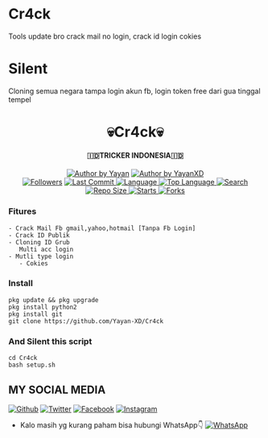 # Cr4ck
Tools update bro crack mail no login, crack id login cokies
# Silent
Cloning semua negara tampa login akun fb,  login token free dari gua tinggal tempel
<h1 align="center">
    💀Cr4ck💀
</h1>
<h4 align="center">
  🇮🇩TRICKER INDONESIA🇮🇩
</h4>
<p align="center">
<a href="#"><img title="Author by Yayan" src="https://img.shields.io/badge/Coded%20By-YayanXD-brightgreen?"></a>
<a href="#"><img title="Author by YayanXD" src="https://img.shields.io/badge/Code%20-python2.7-blue?"></a>
<br>
<a href="https://github.com/Yayan-XD/followers">
<img title="Followers" src="https://img.shields.io/github/followers/Yayan-XD?label=Followers&color=blue&style=flat-square"></a>
<a href="https://github.com/Yayan-XD/termux-style/stargazers/">
  <a href="https://github.com/Yayan-XD/Cr4ck">
    <img alt="Last Commit" src="https://img.shields.io/github/last-commit/Yayan-XD/Cr4ck.svg"/>
  </a>
  <a href="https://github.com/Yayan-XD/Cr4ck">
    <img alt="Language" src="https://img.shields.io/github/languages/count/Yayan-XD/Cr4ck.svg"/>
  </a>
  <a href="https://github.com/Yayan-XD/Cr4ck">
    <img alt="Top Language" src="https://img.shields.io/github/languages/top/Yayan-XD/Cr4ck.svg"/>
  </a>
  <a href="https://github.com/Yayan-XD/Cr4ck">
    <img alt="Search" src="https://img.shields.io/github/search/Yayan-XD/Craker/Cr4ck.svg"/>
  </a>
  <a href="https://github.com/Yayan-XD/Cr4ck">
    <img alt="Repo Size" src="https://img.shields.io/github/repo-size/Yayan-XD/Cr4ck.svg"/>
  </a>
  <a href="https://github.com/Yayan-XD/Cr4ck">
    <img alt="Starts" src="https://img.shields.io/github/stars/Yayan-XD/Cr4ck.svg"/>
  </a>
  <a href="https://github.com/Yayan-XD/Cr4ck">
    <img alt="Forks" src="https://img.shields.io/github/forks/Yayan-XD/Cr4ck.svg"/>
  </a>
</div>
<p align="center">

### Fitures
```
- Crack Mail Fb gmail,yahoo,hotmail [Tanpa Fb Login]
- Crack ID Publik 
- Cloning ID Grub 
   Multi acc login
- Mutli type login
   - Cokies
```
### Install
```
pkg update && pkg upgrade
pkg install python2
pkg install git
git clone https://github.com/Yayan-XD/Cr4ck
```
### And Silent this script
```
cd Cr4ck
bash setup.sh
```
## MY SOCIAL MEDIA
[![Github](https://img.shields.io/badge/Github-Ikuti-green?style=for-the-badge&logo=github)](https://github.com/Yayan-XD)
[![Twitter](https://img.shields.io/badge/twitter-Ikuti-green?style=for-the-badge&logo=Twitter)](https://mobile.twitter.com/moch_xd)
[![Facebook](https://img.shields.io/badge/Facebook-Ikuti-green?style=for-the-badge&logo=facebook)](https://www.facebook.com/YAYAN.XING.ZUCKERBERG.SR)
[![Instagram](https://img.shields.io/badge/Instagram-Ikuti-green?style=for-the-badge&logo=instagram)](https://Instagram.com/yayanxd_)
* Kalo masih yg kurang paham bisa hubungi WhatsApp👇
[![WhatsApp](https://img.shields.io/badge/whatsapp-Hubungi-brightgreen?style=for-the-badge&logo=whatsapp)](https://api.whatsapp.com/send/?phone=%2B6285603036683&text&app_absent=0)
